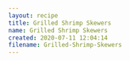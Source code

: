 ```yaml
---
layout: recipe
title: Grilled Shrimp Skewers
name: Grilled Shrimp Skewers
created: 2020-07-11 12:04:14
filename: Grilled-Shrimp-Skewers
---
```

